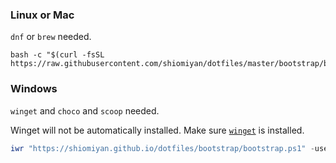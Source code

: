 ### Linux or Mac

`dnf` or `brew` needed.

```shell
bash -c "$(curl -fsSL https://raw.githubusercontent.com/shiomiyan/dotfiles/master/bootstrap/bootstrap.sh)"
```

### Windows

`winget` and `choco` and `scoop` needed.

Winget will not be automatically installed. Make sure [`winget`](https://docs.microsoft.com/en-us/windows/package-manager/winget/) is installed.

```powershell
iwr "https://shiomiyan.github.io/dotfiles/bootstrap/bootstrap.ps1" -useb | iex
```
